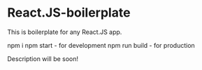# React.JS-boilerplate
This is boilerplate for any React.JS app.

npm i
npm start - for development
npm run build - for production

Description will be soon!